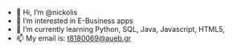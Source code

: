 - 👋 Hi, I’m @nickolis
- 👀 I’m interested in E-Business apps
- 🌱 I’m currently learning Python, SQL, Java, Javascript, HTML5, 
- 📫 My email is: t8180069@aueb.gr

<!---
nickolis/nickolis is a ✨ special ✨ repository because its `README.md` (this file) appears on your GitHub profile.
You can click the Preview link to take a look at your changes.
--->
